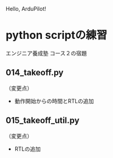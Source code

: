 Hello, ArduPilot!
# python scriptの練習
エンジニア養成塾 コース２の宿題
## 014_takeoff.py
（変更点）
- 動作開始からの時間とRTLの追加

## 015_takeoff_util.py
（変更点）
- RTLの追加
